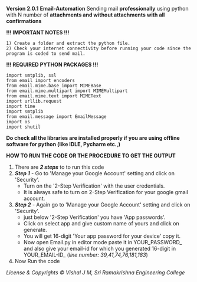 **Version 2.0.1**
    **Email-Automation**
    Sending mail **professionally** using python with N number of **attachments and without attachments with all confirmations**

**!!!  IMPORTANT NOTES  !!!**

    1) Create a folder and extract the python file.
    2) Check your internet connectivity before running your code since the program is coded to send mail.

**!!!  REQUIRED PYTHON PACKAGES   !!!**

    import smtplib, ssl
    from email import encoders
    from email.mime.base import MIMEBase
    from email.mime.multipart import MIMEMultipart
    from email.mime.text import MIMEText
    import urllib.request
    import time
    import smtplib
    from email.message import EmailMessage
    import os
    import shutil
    

**Do check all the libraries are installed properly if you are using offline software for python (like IDLE, Pycharm etc.,)**

**HOW TO RUN THE CODE OR THE PROCEDURE TO GET THE OUTPUT**

   1) There are **_2 steps_** to to run this code 
   2) **_Step 1_** - Go to 'Manage your Google Account' setting and click on 'Security'.
        * Turn on the '2-Step Verification' with the user credentials.
        * It is always safe to turn on 2-Step Verification for your google gmail account.
   3) **_Step 2_** - Again go to 'Manage your Google Account' setting and click on 'Security'.
        * just below '2-Step Verification' you have 'App passwords'.
        * Click on select app and give custom name of yours and click on generate.
        * You will get 16-digit 'Your app password for your device' copy it.
        * Now open Email.py in editor mode paste it in YOUR_PASSWORD_ and also give your email-id for which you generated 16-digit in YOUR_EMAIL-ID_ (_line number: 39,41,74,76,181,183_)
   4) Now Run the code 

_License & Copyrights_
_© Vishal J M, Sri Ramakrishna Engineering College_
